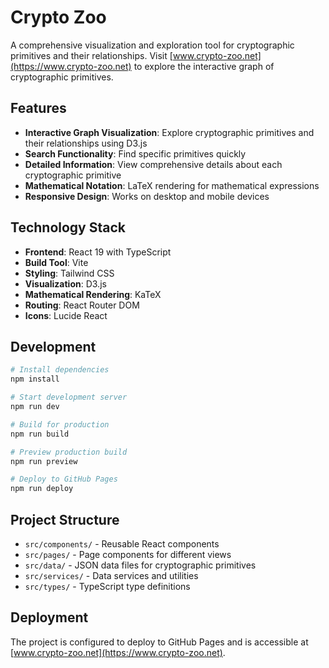 # Crypto Zoo

A comprehensive visualization and exploration tool for cryptographic primitives and their relationships. Visit [www.crypto-zoo.net](https://www.crypto-zoo.net) to explore the interactive graph of cryptographic primitives.

## Features

- **Interactive Graph Visualization**: Explore cryptographic primitives and their relationships using D3.js
- **Search Functionality**: Find specific primitives quickly
- **Detailed Information**: View comprehensive details about each cryptographic primitive
- **Mathematical Notation**: LaTeX rendering for mathematical expressions
- **Responsive Design**: Works on desktop and mobile devices

## Technology Stack

- **Frontend**: React 19 with TypeScript
- **Build Tool**: Vite
- **Styling**: Tailwind CSS
- **Visualization**: D3.js
- **Mathematical Rendering**: KaTeX
- **Routing**: React Router DOM
- **Icons**: Lucide React

## Development

```bash
# Install dependencies
npm install

# Start development server
npm run dev

# Build for production
npm run build

# Preview production build
npm run preview

# Deploy to GitHub Pages
npm run deploy
```

## Project Structure

- `src/components/` - Reusable React components
- `src/pages/` - Page components for different views
- `src/data/` - JSON data files for cryptographic primitives
- `src/services/` - Data services and utilities
- `src/types/` - TypeScript type definitions

## Deployment

The project is configured to deploy to GitHub Pages and is accessible at [www.crypto-zoo.net](https://www.crypto-zoo.net).

